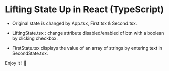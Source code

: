 # Lifting State Up in React (TypeScript)

- Original state is changed by App.tsx, First.tsx & Second.tsx.

- LiftingState.tsx : change attribute disabled/enabled of btn with a boolean by clicking checkbox.

- FirstState.tsx displays the value of an array of strings by entering text in SecondState.tsx.


Enjoy it ! :koala:
